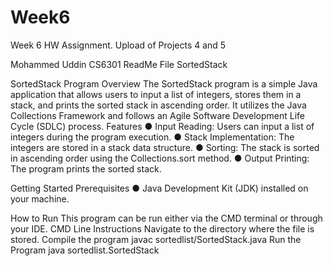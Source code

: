 # Week6
Week 6 HW Assignment. Upload of Projects 4 and 5 

Mohammed Uddin
CS6301
ReadMe File SortedStack

SortedStack Program
Overview
The SortedStack program is a simple Java application that allows users to input a list of integers, stores them in a stack, and prints the sorted stack in ascending order. It utilizes the Java Collections Framework and follows an Agile Software Development Life Cycle (SDLC) process.
Features
●	Input Reading: Users can input a list of integers during the program execution.
●	Stack Implementation: The integers are stored in a stack data structure.
●	Sorting: The stack is sorted in ascending order using the Collections.sort method.
●	Output Printing: The program prints the sorted stack.

Getting Started
Prerequisites
●	Java Development Kit (JDK) installed on your machine.

How to Run
This program can be run either via the CMD terminal or through your IDE. 
CMD Line Instructions
Navigate to the directory where the file is stored. 
Compile the program
javac sortedlist/SortedStack.java
Run the Program
java sortedlist.SortedStack



